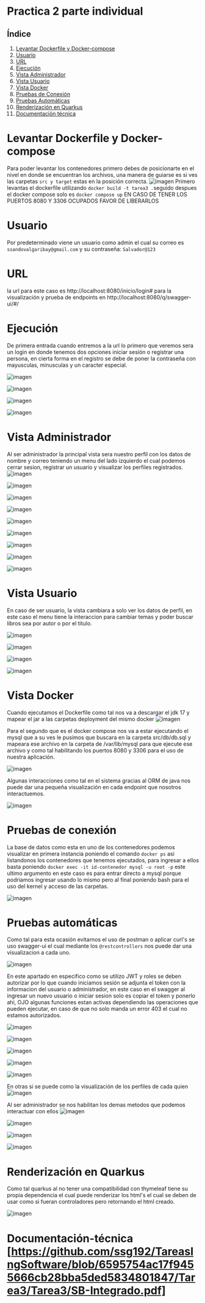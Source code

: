 # Practica 2 parte individual


## Índice
1. [Levantar Dockerfile y Docker-compose](#levantar-dockerfile-y-docker-compose)
2. [Usuario](#usuario)
3. [URL](#url)
4. [Ejecución](#ejecución)
5. [Vista Administrador](#vista-administrador)
6. [Vista Usuario](#vista-usuario)
7. [Vista Docker](#vista-docker)
8. [Pruebas de Conexión](#pruebas-de-conexión)
9. [Pruebas Automáticas](#pruebas-automáticas)
10. [Renderización en Quarkus](#renderización-en-quarkus)
11. [Documentación técnica](#documentacion-tecnica)



# Levantar Dockerfile y Docker-compose
Para poder levantar los contenedores primero debes de posicionarte en el nivel en donde se encuentran los archivos, una manera de guiarse es si ves las carpetas ```src y target``` estas en la posición correcta.
![imagen](https://github.com/user-attachments/assets/078c9b13-5607-4f78-addb-5ed728813166)
Primero levantas el dockerfile utilizando ```docker build -t tarea3 .```seguido despues el docker compose solo es  ```docker compose up``` EN CASO DE TENER LOS PUERTOS 8080 Y 3306 OCUPADOS FAVOR DE LIBERARLOS 
# Usuario
Por predeterminado viene un usuario como admin el cual su correo es ```ssandovalgaribay@gmail.com``` y su contraseña: ```Salvador@123```
# URL
la url para este caso es http://localhost:8080/inicio/login#  para la visualización y prueba de endpoints en http://localhost:8080/q/swagger-ui/#/
# Ejecución 
De primera entrada cuando entremos a la url lo primero que veremos sera un login en donde tenemos dos opciones iniciar sesión o registrar una persona, en cierta forma en el registro se debe de poner la contraseña con mayusculas, minusculas y un caracter especial.

![imagen](https://github.com/user-attachments/assets/cbc1ac84-137d-4b0e-9a57-172fc227b091)

![imagen](https://github.com/user-attachments/assets/dd98f93b-e16f-433f-8867-b6f28ed5e1db)

![imagen](https://github.com/user-attachments/assets/ab53815f-3442-443b-9188-bbfbb6f826d0)

![imagen](https://github.com/user-attachments/assets/446b15b0-6633-4c57-82b4-12931ae1faea)


 # Vista Administrador

Al ser administrador la principal vista sera nuestro perfil con los datos de nombre y correo teniendo un menu del lado izquierdo el cual podemos cerrar sesion, registrar un usuario y visualizar los perfiles registrados.
![imagen](https://github.com/user-attachments/assets/446b15b0-6633-4c57-82b4-12931ae1faea)

![imagen](https://github.com/user-attachments/assets/a83c5bc4-8d34-4950-9b63-df6af08ce7d6)

![imagen](https://github.com/user-attachments/assets/474bd453-245b-4192-ba8c-8f35d57ce6b0)

![imagen](https://github.com/user-attachments/assets/25912c89-fc07-4a08-9ccc-ebb39b73a4d7)


![imagen](https://github.com/user-attachments/assets/48b1088d-0980-4d0b-8bce-011b59615c56)


![imagen](https://github.com/user-attachments/assets/01c40043-f057-4a0b-9d1f-3a96f54fb825)


![imagen](https://github.com/user-attachments/assets/27a8a1c1-1606-42e3-8a55-3f2d0d14ba5c)


![imagen](https://github.com/user-attachments/assets/c12b64b7-f4c5-4d88-9dcd-5fcc0a998697)


![imagen](https://github.com/user-attachments/assets/0b093305-d343-4ae6-9b5d-aa80a7d874fd)


# Vista Usuario
En caso de ser usuario, la vista cambiara a solo ver los datos de perfil, en este caso el menu tiene la interaccion para cambiar temas y poder buscar libros sea por autor o por el titulo.

![imagen](https://github.com/user-attachments/assets/ab53815f-3442-443b-9188-bbfbb6f826d0)

![imagen](https://github.com/user-attachments/assets/208108fa-7214-4e17-a9c6-615390ac08f2)

![imagen](https://github.com/user-attachments/assets/6e086af5-3b0c-455d-b12b-78737933d596)

![imagen](https://github.com/user-attachments/assets/d0fb0c34-c936-42f1-9781-7e32f8888a36)



# Vista Docker
Cuando ejecutamos el Dockerfile como tal nos va a descargar el jdk 17 y mapear el jar a las carpetas deployment del mismo docker 
![imagen](https://github.com/user-attachments/assets/7684b44d-e1f6-4489-a91e-a2a4fdfdaa18)

Para el segundo que es el docker compose nos va a estar ejecutando el mysql que a su ves le pusimos que buscara en la carpeta src/db/db.sql y mapeara ese archivo en la carpeta de /var/lib/mysql para que ejecute ese archivo y como tal habilitando los puertos 8080 y 3306 para el uso de nuestra aplicación.

![imagen](https://github.com/user-attachments/assets/b3b813cb-2da1-41dc-909a-9bb4762f1fc3)


Algunas interacciones como tal en el sistema gracias al ORM de java nos puede dar una pequeña visualización en cada endpoint que nosotros interactuemos.

![imagen](https://github.com/user-attachments/assets/dda384c2-0b9e-49c8-be13-32590ee6134e)

# Pruebas de conexión 
La base de datos como esta en uno de los contenedores podemos visualizar en primera instancia poniendo el comando ```docker ps``` asi listandonos los contenedores que tenemos ejecutados, para ingresar a ellos basta poniendo ```docker exec -it id-contenedor mysql -u root -p``` este ultimo argumento en este caso es para entrar directo a mysql porque podriamos ingresar usando lo mismo pero al final poniendo bash para el uso del kernel y acceso de las carpetas.

![imagen](https://github.com/user-attachments/assets/d80b120a-ff21-4bc9-8ccc-f71081b433ef)

# Pruebas automáticas
Como tal para esta ocasión evitarnos el uso de postman o aplicar curl's se uso swagger-ui el cual mediante los ``@restcontrollers`` nos puede dar una visualizacion a cada uno.

![imagen](https://github.com/user-attachments/assets/a1065487-4aed-49d1-a2e3-cb874ab67846)

En este apartado en especifico como se utilizo JWT y roles se deben autorizar por lo que cuando iniciamos sesión se adjunta el token con la informacion del usuario o administrador, en este caso en el swagger al ingresar un nuevo usuario o iniciar sesion solo es copiar el token y ponerlo ahi, OJO algunas funciones estan activas dependiendo las operaciones que pueden ejecutar, en caso de que no solo manda un error 403 el cual no estamos autorizados.

![imagen](https://github.com/user-attachments/assets/ba5e0cce-8311-4bcd-8c4f-8b6a27e36622)

![imagen](https://github.com/user-attachments/assets/6e35b709-d8fc-46da-8bf2-8a4663dd9d4b)

![imagen](https://github.com/user-attachments/assets/9ee78894-78b0-4600-bf72-dc900e3aa462)

![imagen](https://github.com/user-attachments/assets/274d24c6-384d-4c68-958c-d2ed103625cd)

![imagen](https://github.com/user-attachments/assets/e0f72d01-c555-4b45-b6f0-a45d874700a3)

En otras si se puede como la visualización de los perfiles de cada quien
![imagen](https://github.com/user-attachments/assets/1e45d61d-39a7-4c08-8d26-ae5f91bdaf95)

Al ser administrador se nos habilitan los demas metodos que podemos interactuar con ellos
![imagen](https://github.com/user-attachments/assets/8deabbba-0f59-4449-9348-ec24b29b2b87)

![imagen](https://github.com/user-attachments/assets/6385017c-76b4-45a9-b8dc-06908e20df7f)

![imagen](https://github.com/user-attachments/assets/2165349d-3de1-4879-8345-35a490e274d8)

![imagen](https://github.com/user-attachments/assets/a7c9a45f-becb-4d6b-aee4-0a5b53c82fb5)

# Renderización en Quarkus

Como tal quarkus al no tener una compatibilidad con thymeleaf tiene su propia dependencia el cual puede renderizar los html's el cual se deben de usar como si fueran controladores pero retornando el html creado.

![imagen](https://github.com/user-attachments/assets/9e9458e8-bf05-40e9-b423-a8f49adaa0ee)

# Documentación-técnica [https://github.com/ssg192/TareasIngSoftware/blob/6595754ac17f9455666cb28bba5ded5834801847/Tarea3/Tarea3/SB-Integrado.pdf]
